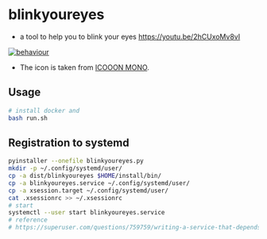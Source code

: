 # blinkyoureyes

- a tool to help you to blink your eyes
https://youtu.be/2hCUxoMv8vI


[![behaviour](https://img.youtube.com/vi/2hCUxoMv8vI/maxresdefault.jpg)](https://youtu.be/2hCUxoMv8vI)

- The icon is taken from [ICOOON MONO](https://icooon-mono.com/00089-%e9%9b%ab%e3%81%ae%e3%82%a2%e3%82%a4%e3%82%b3%e3%83%b3%e7%b4%a0%e6%9d%90/).

## Usage
```bash
# install docker and
bash run.sh
```
## Registration to systemd
```bash
pyinstaller --onefile blinkyoureyes.py
mkdir -p ~/.config/systemd/user/
cp -a dist/blinkyoureyes $HOME/install/bin/
cp -a blinkyoureyes.service ~/.config/systemd/user/
cp -a xsession.target ~/.config/systemd/user/
cat .xsessionrc >> ~/.xsessionrc
# start
systemctl --user start blinkyoureyes.service
# reference
# https://superuser.com/questions/759759/writing-a-service-that-depends-on-xorg
```
